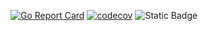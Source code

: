 [![Go Report Card](https://goreportcard.com/badge/github.com/cmedina-dev/ccwc)](https://goreportcard.com/report/github.com/cmedina-dev/ccwc) [![codecov](https://codecov.io/gh/cmedina-dev/ccwc/graph/badge.svg?token=V1KT2B1CZW)](https://codecov.io/gh/cmedina-dev/ccwc) ![Static Badge](https://img.shields.io/badge/License-MIT-brightgreen?link=https%3A%2F%2Fgithub.com%2Fcmedina-dev%2Fccwc%2Fblob%2Fmain%2FLICENSE)
